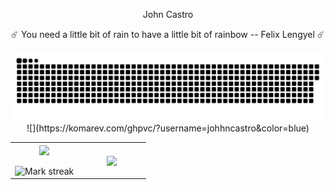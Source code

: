 ﻿<p align="center">
  John Castro
</p>

<p align="center">☄️ You need a little bit of rain to have a little bit of rainbow -- Felix Lengyel ☄️</p>

<div align="center">
  <img  src="https://github.com/johhncastro/johhncastro/blob/main/johhncastro.svg"
       alt="snake" /></a>
</div>
<div align='center'>
![](https://komarev.com/ghpvc/?username=johhncastro&color=blue)
</div>


<!--- stats & Trophy (start) -->
<p align="center">
  <!--- stats (start) -->
<table align="center">
<tr border="none">
<td width="50%" align="center">
  
  <img  align="center"  src="https://github-readme-stats.vercel.app/api?username=johhncastro&theme=dark&show_icons=true&count_private=true" />
  <br></br>
  <img  title="🔥 Get streak stats for your profile at git.io/streak-stats" alt="Mark streak" src="https://github-readme-streak-stats.herokuapp.com/?user=johhncastro&theme=dark&hide_border=false" /> 
</td>

<td width="50%" align="center">

  <img  align="center"  src="https://github-readme-stats.anuraghazra1.vercel.app/api/top-langs/?username=johhncastro&theme=dark&hide_border=false&no-bg=true&no-frame=true&langs_count=10"/>
  
  </td>
</tr>
</table>
<!--- stats (end) -->
